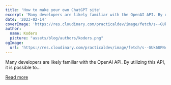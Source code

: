 ```yaml
---
title: 'How to make your own ChatGPT site'
excerpt: 'Many developers are likely familiar with the OpenAI API. By utilizing this API, it is possible to...'
date: '2023-02-14'
coverImage: 'https://res.cloudinary.com/practicaldev/image/fetch/s--GUk6UPNc--/c_imagga_scale,f_auto,fl_progressive,h_420,q_auto,w_1000/https://dev-to-uploads.s3.amazonaws.com/uploads/articles/3yfzhcz078ev1g3ltb62.png'
author:
  name: Koders
  picture: "assets/blog/authors/koders.png"
ogImage:
  url: 'https://res.cloudinary.com/practicaldev/image/fetch/s--GUk6UPNc--/c_imagga_scale,f_auto,fl_progressive,h_420,q_auto,w_1000/https://dev-to-uploads.s3.amazonaws.com/uploads/articles/3yfzhcz078ev1g3ltb62.png'
---
```


Many developers are likely familiar with the OpenAI API. By utilizing this API, it is possible to...

[Read more](https://dev.to/notdev007/how-to-make-your-own-chatgpt-site-3f4k)
